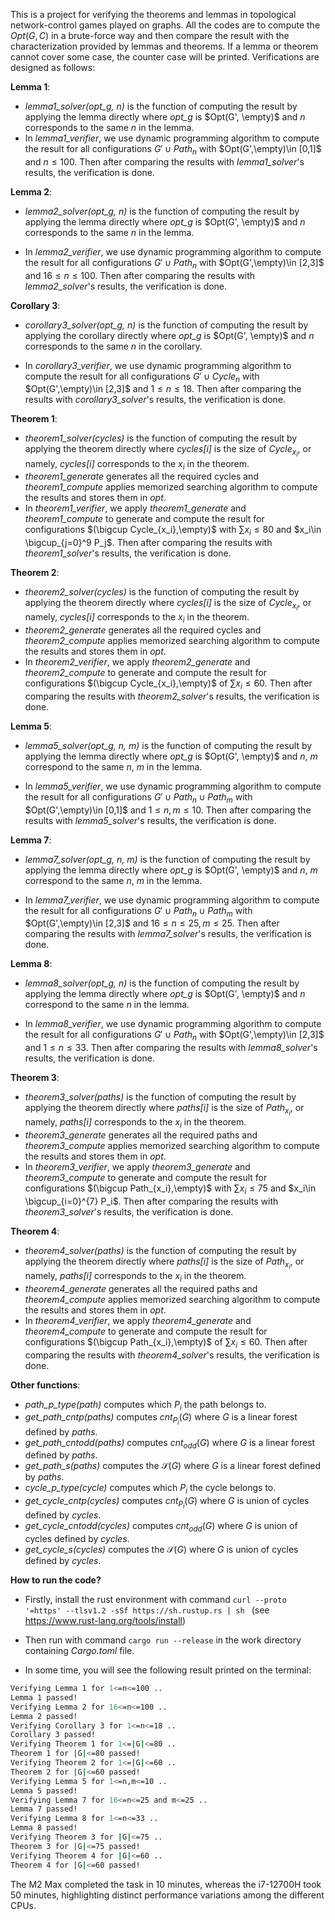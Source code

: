 This is a project for verifying the theorems and lemmas in topological network-control games played on graphs. All the codes are to compute the $Opt(G, C)$ in a brute-force way and then compare the result with the characterization provided by lemmas and theorems. If a lemma or theorem cannot cover some case, the counter case will be printed. Verifications are designed as follows:

**Lemma 1**: 

+ *lemma1_solver(opt_g, n)* is the function of computing the result by applying the lemma directly where *opt_g* is $Opt(G', \empty)$ and *n* corresponds to the same $n$ in the lemma.
+ In *lemma1_verifier*, we use dynamic programming algorithm to compute the result for all configurations $G'\cup Path_n$ with $Opt(G',\empty)\in [0,1]$ and $n\le 100$. Then after comparing the results with *lemma1_solver*'s results, the verification is done.

**Lemma 2**:

+ *lemma2_solver(opt_g, n)* is the function of computing the result by applying the lemma directly where *opt_g* is $Opt(G', \empty)$ and *n* corresponds to the same $n$ in the lemma.

+ In *lemma2_verifier*, we use dynamic programming algorithm to compute the result for all configurations $G'\cup Path_n$ with $Opt(G',\empty)\in [2,3]$ and $16\le n\le 100$. Then after comparing the results with *lemma2_solver*'s results, the verification is done.

**Corollary 3**:

+ *corollary3_solver(opt_g, n)* is the function of computing the result by applying the corollary directly where *opt_g* is $Opt(G', \empty)$ and *n* corresponds to the same $n$ in the corollary.

+ In *corollary3_verifier*, we use dynamic programming algorithm to compute the result for all configurations $G'\cup Cycle_n$ with $Opt(G',\empty)\in [2,3]$ and $1\le n\le 18$. Then after comparing the results with *corollary3_solver*'s results, the verification is done.

**Theorem 1**:

+ *theorem1_solver(cycles)* is the function of computing the result by applying the theorem directly where *cycles[i]* is the size of $Cycle_{x_i}$, or namely, *cycles[i]* corresponds to the $x_i$ in the theorem.
+ *theorem1_generate* generates all the required cycles and *theorem1_compute* applies memorized searching algorithm to compute the results and stores them in *opt*.
+ In *theorem1_verifier*, we apply *theorem1_generate* and *theorem1_compute* to generate and compute the result for configurations $(\bigcup Cycle_{x_i},\empty)$ with $\sum x_i\le 80$ and $x_i\in \bigcup_{j=0}^9 P_j$. Then after comparing the results with *theorem1_solver*'s results, the verification is done.

**Theorem 2**:

+ *theorem2_solver(cycles)* is the function of computing the result by applying the theorem directly where *cycles[i]* is the size of $Cycle_{x_i}$, or namely, *cycles[i]* corresponds to the $x_i$ in the theorem.
+ *theorem2_generate* generates all the required cycles and *theorem2_compute* applies memorized searching algorithm to compute the results and stores them in *opt*.
+ In *theorem2_verifier*, we apply *theorem2_generate* and *theorem2_compute* to generate and compute the result for configurations $(\bigcup Cycle_{x_i},\empty)$ of $\sum x_i\le 60$. Then after comparing the results with *theorem2_solver*'s results, the verification is done.

**Lemma 5**:

+ *lemma5_solver(opt_g, n, m)* is the function of computing the result by applying the lemma directly where *opt_g* is $Opt(G', \empty)$ and *n*, *m* correspond to the same $n$, $m$ in the lemma.

+ In *lemma5_verifier*, we use dynamic programming algorithm to compute the result for all configurations $G'\cup Path_n \cup Path_m$ with $Opt(G',\empty)\in [0,1]$ and $1\le n,m\le 10$. Then after comparing the results with *lemma5_solver*'s results, the verification is done.

**Lemma 7**:

+ *lemma7_solver(opt_g, n, m)* is the function of computing the result by applying the lemma directly where *opt_g* is $Opt(G', \empty)$ and *n*, *m* correspond to the same $n$, $m$ in the lemma.

+ In *lemma7_verifier*, we use dynamic programming algorithm to compute the result for all configurations $G'\cup Path_n \cup Path_m$ with $Opt(G',\empty)\in [2,3]$ and $16\le n \le 25,m\le 25$. Then after comparing the results with *lemma7_solver*'s results, the verification is done.

**Lemma 8**:

+ *lemma8_solver(opt_g, n)* is the function of computing the result by applying the lemma directly where *opt_g* is $Opt(G', \empty)$ and *n* correspond to the same $n$ in the lemma.

+ In *lemma8_verifier*, we use dynamic programming algorithm to compute the result for all configurations $G'\cup Path_n$ with $Opt(G',\empty)\in [2,3]$ and $1\le n \le 33$. Then after comparing the results with *lemma8_solver*'s results, the verification is done.

**Theorem 3**:

+ *theorem3_solver(paths)* is the function of computing the result by applying the theorem directly where *paths[i]* is the size of $Path_{x_i}$, or namely, *paths[i]* corresponds to the $x_i$ in the theorem.
+ *theorem3_generate* generates all the required paths and *theorem3_compute* applies memorized searching algorithm to compute the results and stores them in *opt*.
+ In *theorem3_verifier*, we apply *theorem3_generate* and *theorem3_compute* to generate and compute the result for configurations $(\bigcup Path_{x_i},\empty)$ with $\sum x_i\le 75$ and $x_i\in \bigcup_{i=0}^{7} P_i$. Then after comparing the results with *theorem3_solver*'s results, the verification is done.

**Theorem 4**:

+ *theorem4_solver(paths)* is the function of computing the result by applying the theorem directly where *paths[i]* is the size of $Path_{x_i}$, or namely, *paths[i]* corresponds to the $x_i$ in the theorem.
+ *theorem4_generate* generates all the required paths and *theorem4_compute* applies memorized searching algorithm to compute the results and stores them in *opt*.
+ In *theorem4_verifier*, we apply *theorem4_generate* and *theorem4_compute* to generate and compute the result for configurations $(\bigcup Path_{x_i},\empty)$ of $\sum x_i\le 60$. Then after comparing the results with *theorem4_solver*'s results, the verification is done.


**Other functions**:
+ *path_p_type(path)* computes which $P_i$ the path belongs to.
+ *get_path_cntp(paths)* computes $cnt_{P_i}(G)$ where $G$ is a linear forest defined by *paths*.
+ *get_path_cntodd(paths)* computes $cnt_{odd}(G)$  where $G$ is a linear forest defined by *paths*.
+ *get_path_s(paths)* computes the $\mathcal{S}(G)$ where $G$ is a linear forest defined by *paths*.
+ *cycle_p_type(cycle)* computes which $P_i$ the cycle belongs to.
+ *get_cycle_cntp(cycles)* computes $cnt_{P_i}(G)$ where $G$ is union of cycles defined by *cycles*.
+ *get_cycle_cntodd(cycles)* computes $cnt_{odd}(G)$  where $G$ is union of cycles defined by *cycles*.
+ *get_cycle_s(cycles)* computes the $\mathcal{S}(G)$ where $G$ is union of cycles defined by *cycles*.


**How to run the code?**
+ Firstly, install the rust environment with command ```curl --proto '=https' --tlsv1.2 -sSf https://sh.rustup.rs | sh ``` (see https://www.rust-lang.org/tools/install)
+ Then run with command ```cargo run --release``` in the work directory containing *Cargo.toml* file.

+ In some time, you will see the following result printed on the terminal:
```bash
Verifying Lemma 1 for 1<=n<=100 ..
Lemma 1 passed!
Verifying Lemma 2 for 16<=n<=100 ..
Lemma 2 passed!
Verifying Corollary 3 for 1<=n<=18 ..
Corollary 3 passed!
Verifying Theorem 1 for 1<=|G|<=80 ..
Theorem 1 for |G|<=80 passed!
Verifying Theorem 2 for 1<=|G|<=60 ..
Theorem 2 for |G|<=60 passed!
Verifying Lemma 5 for 1<=n,m<=10 ..
Lemma 5 passed!
Verifying Lemma 7 for 16<=n<=25 and m<=25 ..
Lemma 7 passed!
Verifying Lemma 8 for 1<=n<=33 ..
Lemma 8 passed!
Verifying Theorem 3 for |G|<=75 ..
Theorem 3 for |G|<=75 passed!
Verifying Theorem 4 for |G|<=60 ..
Theorem 4 for |G|<=60 passed!
```

The M2 Max completed the task in 10 minutes, whereas the i7-12700H took 50 minutes, highlighting distinct performance variations among the different CPUs.